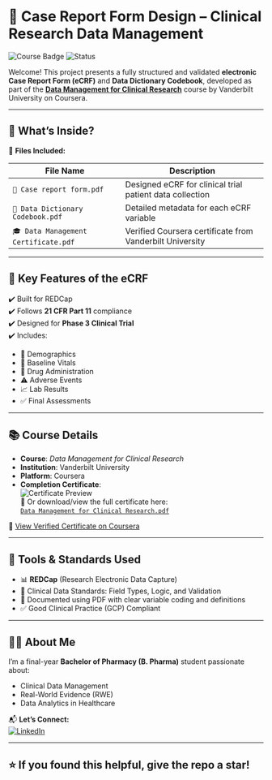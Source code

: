 # 📄 Case Report Form Design – Clinical Research Data Management

![Course Badge](https://img.shields.io/badge/Coursera-Vanderbilt%20University-blueviolet?style=flat&logo=coursera)
![Status](https://img.shields.io/badge/Project-Complete-brightgreen?style=flat&logo=checkmarx)

Welcome! This project presents a fully structured and validated **electronic Case Report Form (eCRF)** and **Data Dictionary Codebook**, developed as part of the **[Data Management for Clinical Research](https://www.coursera.org/learn/clinical-data-management)** course by Vanderbilt University on Coursera.

---

## 🧪 What’s Inside?

📁 **Files Included:**

| File Name                                      | Description                                                  |
|-----------------------------------------------|--------------------------------------------------------------|
| `📄 Case report form.pdf`                     | Designed eCRF for clinical trial patient data collection     |
| `📘 Data Dictionary Codebook.pdf`             | Detailed metadata for each eCRF variable                     |
| `🎓 Data Management Certificate.pdf`          | Verified Coursera certificate from Vanderbilt University     |

---

## 🧠 Key Features of the eCRF

✔️ Built for REDCap  
✔️ Follows **21 CFR Part 11** compliance  
✔️ Designed for **Phase 3 Clinical Trial**  
✔️ Includes:

- 🧍 Demographics  
- 🧪 Baseline Vitals  
- 💊 Drug Administration  
- ⚠️ Adverse Events  
- 📈 Lab Results  
- ✅ Final Assessments

---

## 📚 Course Details

- **Course**: *Data Management for Clinical Research*  
- **Institution**: Vanderbilt University  
- **Platform**: Coursera  
- **Completion Certificate**:  
  ![Certificate Preview](https://user-images.githubusercontent.com/your-cert-image-if-uploaded-online)
  <br>
  📄 Or download/view the full certificate here:  
  [`Data Management for Clinical Research.pdf`](./Data%20Management%20for%20Clinical%20Research.pdf)

🔗 [View Verified Certificate on Coursera](https://www.coursera.org/account/accomplishments/verify/VDWF56MKTRTZ)

---

## 🧰 Tools & Standards Used

- 📊 **REDCap** (Research Electronic Data Capture)  
- 🧬 Clinical Data Standards: Field Types, Logic, and Validation  
- 📁 Documented using PDF with clear variable coding and definitions  
- ✅ Good Clinical Practice (GCP) Compliant

---

## 🙋‍♂️ About Me

I’m a final-year **Bachelor of Pharmacy (B. Pharma)** student passionate about:

- Clinical Data Management  
- Real-World Evidence (RWE)  
- Data Analytics in Healthcare  

📬 **Let’s Connect:**  
[![LinkedIn](https://img.shields.io/badge/LinkedIn-Profile-blue?logo=linkedin)](https://www.linkedin.com/in/nirajghanshyamgupta)

---

## ⭐ If you found this helpful, give the repo a star!

